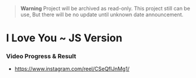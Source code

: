 > **Warning**
> Project will be archived as read-only. This project still can be use, But there will be no update until unknown date announcement. 
 
 
# I Love You ~ JS Version

### Video Progress & Result
- https://www.instagram.com/reel/CSeQfIJnMg1/
